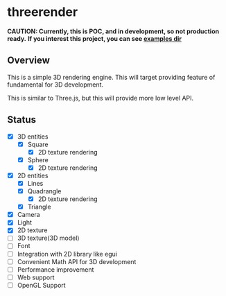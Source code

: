 # threerender

**CAUTION: Currently, this is POC, and in development, so not production ready.**
**If you interest this project, you can see [examples dir](/examples)**

## Overview

This is a simple 3D rendering engine.
This will target providing feature of fundamental for 3D development.

This is similar to Three.js, but this will provide more low level API. 

## Status

- [x] 3D entities
  - [x] Square
    - [x] 2D texture rendering
  - [x] Sphere
    - [x] 2D texture rendering
- [x] 2D entities
  - [x] Lines
  - [x] Quadrangle
    - [x] 2D texture rendering
  - [x] Triangle
- [x] Camera
- [x] Light
- [x] 2D texture
- [ ] 3D texture(3D model)
- [ ] Font
- [ ] Integration with 2D library like egui
- [ ] Convenient Math API for 3D development
- [ ] Performance improvement
- [ ] Web support
- [ ] OpenGL Support
